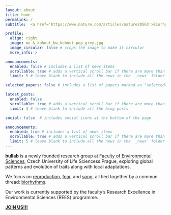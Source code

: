 ```yaml
---
layout: about
title: home
permalink: /
subtitle:  <a href='https://www.nature.com/articles/nature20563'>Biorhythms</a>, <a href='https://onlinelibrary.wiley.com/doi/full/10.1111/ele.13662'>macroecology & evolution</a>, <a href='https://osf.io/profile/'>open science</a>, <a href='https://www.youtube.com/channel/UCP8ITIDaFZHW68z7KaTyDew'>shorebirds</a>.

profile:
  align: right
  image: me_&_kohout_bw_kohout-pop_grey.jpg
  image_circular: false # crops the image to make it circular
  more_info: >

announcements:
  enabled: false # includes a list of news items
  scrollable: true # adds a vertical scroll bar if there are more than 3 news items
  limit: 5 # leave blank to include all the news in the `_news` folder

selected_papers: false # includes a list of papers marked as "selected={true}"

latest_posts:
  enabled: false
  scrollable: true # adds a vertical scroll bar if there are more than 3 new posts items
  limit: 3 # leave blank to include all the blog posts

social: false  # includes social icons at the bottom of the page

announcements:
  enabled: true # includes a list of news items
  scrollable: true # adds a vertical scroll bar if there are more than 3 news items
  limit: 5 # leave blank to include all the news in the `_news` folder
---
```


**bullab** is a newly founded research group at <a href='https://www.fzp.czu.cz/en/'>Faculty of Environmental Sciences</a>, Czech University of Life Sciencess Prague, exploring global patterns and evolution of traits along with local adaptations. 

We focus on <a href='https://doi.org/10.1093/beheco/art098'>reproduction</a>, <a href='https://www.nature.com/articles/s41467-023-37936-5'>fear</a>, and <a href='https://onlinelibrary.wiley.com/doi/full/10.1111/ele.13662'>song</a>, all tied together by a common thread: <a href='https://www.nature.com/articles/nature20563'>biorhythms</a>.

Our work is currently supported by the faculty’s Research Excellence in Environmental Sciences (REES) programme.

<a href='1https://www.researchgate.net/job/1021667_Postdoctoral_data_scientist_in_macroecology_and_macroevolution_2_years_in_Prague'>**JOIN US!!!**</a>